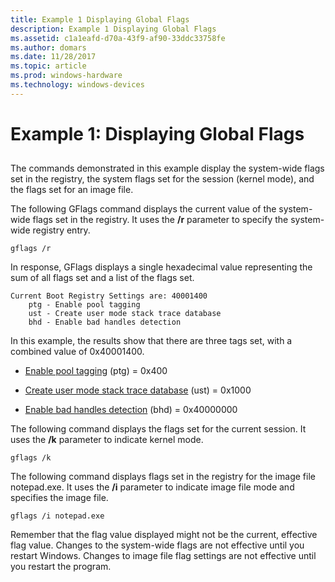 ```yaml
---
title: Example 1 Displaying Global Flags
description: Example 1 Displaying Global Flags
ms.assetid: c1a1eafd-d70a-43f9-af90-33ddc33758fe
ms.author: domars
ms.date: 11/28/2017
ms.topic: article
ms.prod: windows-hardware
ms.technology: windows-devices
---
```


# Example 1: Displaying Global Flags


## <span id="ddk_example_1___displaying_global_flags_dtools"></span><span id="DDK_EXAMPLE_1___DISPLAYING_GLOBAL_FLAGS_DTOOLS"></span>


The commands demonstrated in this example display the system-wide flags set in the registry, the system flags set for the session (kernel mode), and the flags set for an image file.

The following GFlags command displays the current value of the system-wide flags set in the registry. It uses the **/r** parameter to specify the system-wide registry entry.

```
gflags /r 
```

In response, GFlags displays a single hexadecimal value representing the sum of all flags set and a list of the flags set.

```
Current Boot Registry Settings are: 40001400
    ptg - Enable pool tagging
    ust - Create user mode stack trace database
    bhd - Enable bad handles detection
```

In this example, the results show that there are three tags set, with a combined value of 0x40001400.

-   [Enable pool tagging](enable-pool-tagging.md) (ptg) = 0x400

-   [Create user mode stack trace database](create-user-mode-stack-trace-database.md) (ust) = 0x1000

-   [Enable bad handles detection](enable-bad-handles-detection.md) (bhd) = 0x40000000

The following command displays the flags set for the current session. It uses the **/k** parameter to indicate kernel mode.

```
gflags /k 
```

The following command displays flags set in the registry for the image file notepad.exe. It uses the **/i** parameter to indicate image file mode and specifies the image file.

```
gflags /i notepad.exe 
```

Remember that the flag value displayed might not be the current, effective flag value. Changes to the system-wide flags are not effective until you restart Windows. Changes to image file flag settings are not effective until you restart the program.

 

 





